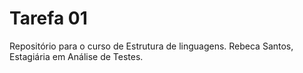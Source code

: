 # Tarefa 01
Repositório para o curso de Estrutura de linguagens.
Rebeca Santos, Estagiária em Análise de Testes.
